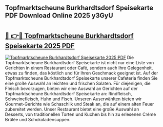 ## Topfmarktscheune Burkhardtsdorf Speisekarte PDF Download Online 2025 y3GyU

# <h2><a href="http://gc5kkdn.nevu.top/?p=Topfmarktscheune+Burkhardtsdorf+Speisekarte">🔗 👉🔴 Topfmarktscheune Burkhardtsdorf Speisekarte 2025 PDF</a></h2>

[![Topfmarktscheune Burkhardtsdorf Speisekarte 2025 PDF](https://i.imgur.com/dBaPXMq.png)](http://gc5kkdn.nevu.top/?p=Topfmarktscheune+Burkhardtsdorf+Speisekarte)
Die Topfmarktscheune Burkhardtsdorf Speisekarte ist nicht nur eine Liste von Gerichten in einem Restaurant oder Café, sondern auch Ihre Gelegenheit, etwas zu finden, das köstlich und für Ihren Geschmack geeignet ist. Auf der Topfmarktscheune Burkhardtsdorf Speisekarte unserer Cafeteria finden Sie eine große Auswahl an leichten und frischen Salaten. Für diejenigen, die Fleisch bevorzugen, bieten wir eine Auswahl an Gerichten auf der Topfmarktscheune Burkhardtsdorf Speisekarte an: Rindfleisch, Schweinefleisch, Huhn und Fisch. Unseren Auserwählten bieten wir Gourmet-Gerichte wie Schaschlik und Steak an, die auf einem alten Feuer zubereitet werden. Unser Restaurant bietet eine große Auswahl an Desserts, von traditionellen Torten und Kuchen bis hin zu erlesenen Crème Brûlée und Schokoladensuppen.
